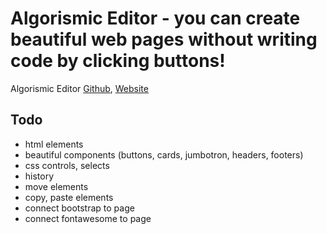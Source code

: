# Algorismic Editor - you can create beautiful web pages without writing code by clicking buttons!

Algorismic Editor [Github](https://github.com/AbdulazizSulaymon/algorismic-editor),
[Website](https://algorismic-editor.vercel.app/)

## Todo

- html elements
- beautiful components (buttons, cards, jumbotron, headers, footers)
- css controls, selects
- history
- move elements
- copy, paste elements
- connect bootstrap to page
- connect fontawesome to page
